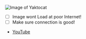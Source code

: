 ![Image of Yaktocat](https://octodex.github.com/images/yaktocat.png)
- [ ] Image wont Load at poor Internet!
- [ ] Make sure connection is good!
- [YouTube](http://in.youtube.com/)
